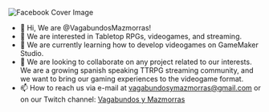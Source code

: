 ![Facebook Cover Image](https://github.com/VagabundosMazmorras/VagabundosMazmorras/assets/155390039/5442392b-db6a-4b92-ac24-f9176d9a205a)

- 👋 Hi, We are @VagabundosMazmorras!
- 👀 We are interested in Tabletop RPGs, videogames, and streaming.
- 🌱 We are currently learning how to develop videogames on GameMaker Studio.
- 💞️ We are looking to collaborate on any project related to our interests. We are a growing spanish speaking TTRPG streaming community, and we want to bring our gaming experiences to the videogame format.
- 📫 How to reach us via e-mail at vagabundosymazmorras@gmail.com or on our Twitch channel: <a href="https://www.twitch.tv/vagabundosymazmorras" target="_blank">Vagabundos y Mazmorras</a>


<!---
VagabundosMazmorras/VagabundosMazmorras is a ✨ special ✨ repository because its `README.md` (this file) appears on your GitHub profile.
You can click the Preview link to take a look at your changes.
--->

